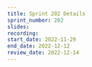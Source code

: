 ```yaml
---
title: Sprint 202 Details
sprint_number: 202
slides:
recording:
start_date: 2022-11-29
end_date: 2022-12-12
review_date: 2022-12-14
---
```

